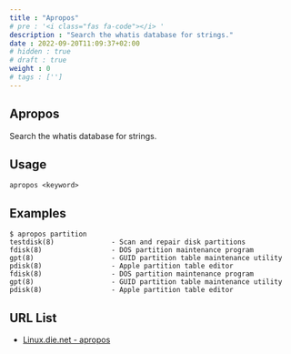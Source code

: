 ```yaml
---
title : "Apropos"
# pre : '<i class="fas fa-code"></i> '
description : "Search the whatis database for strings."
date : 2022-09-20T11:09:37+02:00
# hidden : true
# draft : true
weight : 0
# tags : ['']
---
```


## Apropos

Search the whatis database for strings.

## Usage

```plain
apropos <keyword>
```

## Examples

```plain
$ apropos partition
testdisk(8)              - Scan and repair disk partitions
fdisk(8)                 - DOS partition maintenance program
gpt(8)                   - GUID partition table maintenance utility
pdisk(8)                 - Apple partition table editor
fdisk(8)                 - DOS partition maintenance program
gpt(8)                   - GUID partition table maintenance utility
pdisk(8)                 - Apple partition table editor
```

## URL List

- [Linux.die.net - apropos](https://linux.die.net/man/1/apropos)

